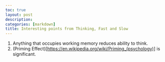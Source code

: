 ```yaml
---
toc: true
layout: post
description: 
categories: [markdown]
title: Interesting points from Thinking, Fast and Slow
---
```


1. Anything that occupies working memory reduces ability to think.
1. (Priming Effect)[https://en.wikipedia.org/wiki/Priming_(psychology)] is significant.
